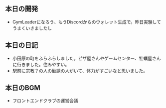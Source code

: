 ## 本日の開発
- GymLeaderになろう、もうDiscordからのウォレット生成で。昨日実験してうまくいきましたし

## 本日の日記
- 小田原の町をふらふらしました。ピザ屋さんやゲームセンター、牡蠣屋さんに行きました。住みやすい。
- 駅前に宗教？の人の勧誘の人がいて、体力がすごいなと思いました。


## 本日のBGM
- フロントエンドクラブの運営会議
